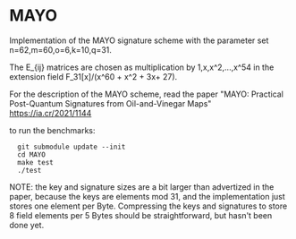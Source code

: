 # MAYO
Implementation of the MAYO signature scheme with the parameter set n=62,m=60,o=6,k=10,q=31. 

The E_{ij} matrices are chosen as multiplication by 1,x,x^2,...,x^54 in the extension field F_31[x]/(x^60 + x^2 + 3x+ 27).

For the description of the MAYO scheme, read the paper "MAYO: Practical Post-Quantum Signatures from Oil-and-Vinegar Maps" https://ia.cr/2021/1144

to run the benchmarks: 

```
  git submodule update --init
  cd MAYO
  make test
  ./test
```

NOTE: the key and signature sizes are a bit larger than advertized in the paper, because the keys are elements mod 31, and the implementation just stores one element per Byte. Compressing the keys and signatures to store 8 field elements per 5 Bytes should be straightforward, but hasn't been done yet. 
